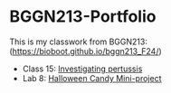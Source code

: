 # BGGN213-Portfolio

This is my classwork from BGGN213: (https://bioboot.github.io/bggn213_F24/)


- Class 15: [Investigating pertussis](https://github.com/theonlyjuangon/BGGN213-Portfolio/blob/main/Class15/Class15.qmd)
- Lab 8: [Halloween Candy Mini-project](https://github.com/theonlyjuangon/BGGN213-Portfolio/blob/main/Lab08%3A%20Halloween%20Candy%20Mini-Project/Class09.qmd)

